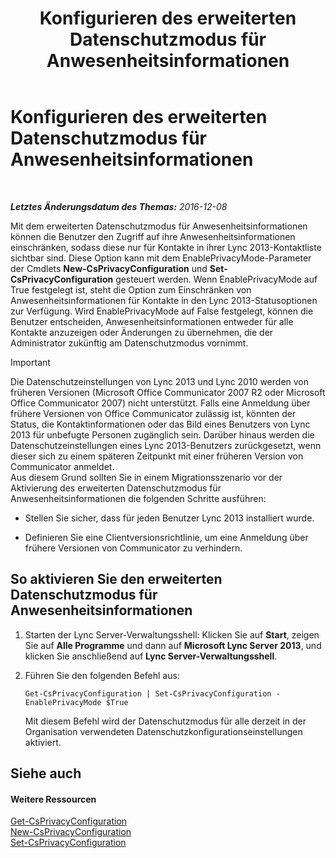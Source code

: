 ﻿---
title: Konfigurieren des erweiterten Datenschutzmodus für Anwesenheitsinformationen
TOCTitle: Konfigurieren des erweiterten Datenschutzmodus für Anwesenheitsinformationen
ms:assetid: e7a6b873-486d-4dfb-a967-c48f61f237f3
ms:mtpsurl: https://technet.microsoft.com/de-de/library/Gg399028(v=OCS.15)
ms:contentKeyID: 49295742
ms.date: 12/10/2016
mtps_version: v=OCS.15
ms.translationtype: HT
---

# Konfigurieren des erweiterten Datenschutzmodus für Anwesenheitsinformationen

 

_**Letztes Änderungsdatum des Themas:** 2016-12-08_

Mit dem erweiterten Datenschutzmodus für Anwesenheitsinformationen können die Benutzer den Zugriff auf ihre Anwesenheitsinformationen einschränken, sodass diese nur für Kontakte in ihrer Lync 2013-Kontaktliste sichtbar sind. Diese Option kann mit dem EnablePrivacyMode-Parameter der Cmdlets **New-CsPrivacyConfiguration** und **Set-CsPrivacyConfiguration** gesteuert werden. Wenn EnablePrivacyMode auf True festgelegt ist, steht die Option zum Einschränken von Anwesenheitsinformationen für Kontakte in den Lync 2013-Statusoptionen zur Verfügung. Wird EnablePrivacyMode auf False festgelegt, können die Benutzer entscheiden, Anwesenheitsinformationen entweder für alle Kontakte anzuzeigen oder Änderungen zu übernehmen, die der Administrator zukünftig am Datenschutzmodus vornimmt.


> [!IMPORTANT]
> Die Datenschutzeinstellungen von Lync 2013 und Lync 2010 werden von früheren Versionen (Microsoft Office Communicator 2007 R2 oder Microsoft Office Communicator 2007) nicht unterstützt. Falls eine Anmeldung über frühere Versionen von Office Communicator zulässig ist, könnten der Status, die Kontaktinformationen oder das Bild eines Benutzers von Lync 2013 für unbefugte Personen zugänglich sein. Darüber hinaus werden die Datenschutzeinstellungen eines Lync 2013-Benutzers zurückgesetzt, wenn dieser sich zu einem späteren Zeitpunkt mit einer früheren Version von Communicator anmeldet.<BR>Aus diesem Grund sollten Sie in einem Migrationsszenario vor der Aktivierung des erweiterten Datenschutzmodus für Anwesenheitsinformationen die folgenden Schritte ausführen: 
> <UL>
> <LI>
> <P>Stellen Sie sicher, dass für jeden Benutzer Lync 2013 installiert wurde.</P>
> <LI>
> <P>Definieren Sie eine Clientversionsrichtlinie, um eine Anmeldung über frühere Versionen von Communicator zu verhindern.</P></LI></UL>



## So aktivieren Sie den erweiterten Datenschutzmodus für Anwesenheitsinformationen

1.  Starten der Lync Server-Verwaltungsshell: Klicken Sie auf **Start**, zeigen Sie auf **Alle Programme** und dann auf **Microsoft Lync Server 2013**, und klicken Sie anschließend auf **Lync Server-Verwaltungsshell**.

2.  Führen Sie den folgenden Befehl aus:
    
        Get-CsPrivacyConfiguration | Set-CsPrivacyConfiguration -EnablePrivacyMode $True
    
    Mit diesem Befehl wird der Datenschutzmodus für alle derzeit in der Organisation verwendeten Datenschutzkonfigurationseinstellungen aktiviert.

## Siehe auch

#### Weitere Ressourcen

[Get-CsPrivacyConfiguration](https://docs.microsoft.com/en-us/powershell/module/skype/Get-CsPrivacyConfiguration)  
[New-CsPrivacyConfiguration](https://docs.microsoft.com/en-us/powershell/module/skype/New-CsPrivacyConfiguration)  
[Set-CsPrivacyConfiguration](https://docs.microsoft.com/en-us/powershell/module/skype/Set-CsPrivacyConfiguration)

